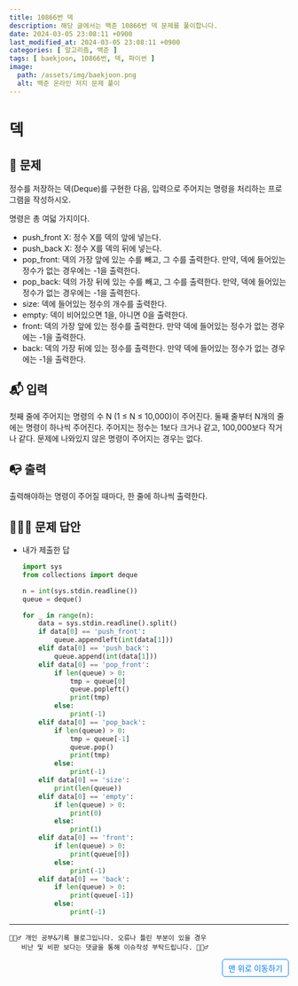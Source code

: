 ```yaml
---
title: 10866번 덱
description: 해당 글에서는 백준 10866번 덱 문제를 풀이합니다.
date: 2024-03-05 23:08:11 +0900
last_modified_at: 2024-03-05 23:08:11 +0900
categories: [ 알고리즘, 백준 ]
tags: [ baekjoon, 10866번, 덱, 파이썬 ]
image:
  path: /assets/img/baekjoon.png
  alt: 백준 온라인 저지 문제 풀이
---
```

    
# 덱
## 📃 문제
정수를 저장하는 덱(Deque)를 구현한 다음, 입력으로 주어지는 명령을 처리하는 프로그램을 작성하시오.

명령은 총 여덟 가지이다.
- push_front X: 정수 X를 덱의 앞에 넣는다.
- push_back X: 정수 X를 덱의 뒤에 넣는다.
- pop_front: 덱의 가장 앞에 있는 수를 빼고, 그 수를 출력한다. 만약, 덱에 들어있는 정수가 없는 경우에는 -1을 출력한다.
- pop_back: 덱의 가장 뒤에 있는 수를 빼고, 그 수를 출력한다. 만약, 덱에 들어있는 정수가 없는 경우에는 -1을 출력한다.
- size: 덱에 들어있는 정수의 개수를 출력한다.
- empty: 덱이 비어있으면 1을, 아니면 0을 출력한다.
- front: 덱의 가장 앞에 있는 정수를 출력한다. 만약 덱에 들어있는 정수가 없는 경우에는 -1을 출력한다.
- back: 덱의 가장 뒤에 있는 정수를 출력한다. 만약 덱에 들어있는 정수가 없는 경우에는 -1을 출력한다.

## 📬 입력
첫째 줄에 주어지는 명령의 수 N (1 ≤ N ≤ 10,000)이 주어진다. 둘째 줄부터 N개의 줄에는 명령이 하나씩 주어진다. 주어지는 정수는 1보다 크거나 같고, 100,000보다 작거나 같다. 문제에 나와있지 않은 명령이 주어지는 경우는 없다.

## 📭 출력
출력해야하는 명령이 주어질 때마다, 한 줄에 하나씩 출력한다.

## 🙆🏻‍♂️ 문제 답안

- 내가 제출한 답
    ```python
    import sys
    from collections import deque

    n = int(sys.stdin.readline())
    queue = deque()

    for _ in range(n):
        data = sys.stdin.readline().split()
        if data[0] == 'push_front':
            queue.appendleft(int(data[1]))
        elif data[0] == 'push_back':
            queue.append(int(data[1]))
        elif data[0] == 'pop_front':
            if len(queue) > 0:
                tmp = queue[0]
                queue.popleft()
                print(tmp)
            else:
                print(-1)
        elif data[0] == 'pop_back':
            if len(queue) > 0:
                tmp = queue[-1]
                queue.pop()
                print(tmp)
            else:
                print(-1)
        elif data[0] == 'size':
            print(len(queue))
        elif data[0] == 'empty':
            if len(queue) > 0:
                print(0)
            else:
                print(1)
        elif data[0] == 'front':
            if len(queue) > 0:
                print(queue[0])
            else:
                print(-1)
        elif data[0] == 'back':
            if len(queue) > 0:
                print(queue[-1])
            else:
                print(-1)
    ```
    
***

    🙋🏻‍♂️ 개인 공부&기록 블로그입니다. 오류나 틀린 부분이 있을 경우 
       비난 및 비판 보다는 댓글을 통해 이슈작성 부탁드립니다. 🙋🏻‍♂️

<a href="#" style="display: inline-block; padding: 5px 10px; color: #007bff; text-decoration: none; border: 0.5px solid #007bff; border-radius: 5px; float: right;">맨 위로 이동하기</a>